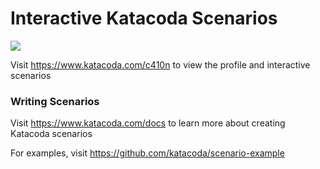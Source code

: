 # Interactive Katacoda Scenarios

[![](http://shields.katacoda.com/katacoda/c410n/count.svg)](https://www.katacoda.com/c410n "Get your profile on Katacoda.com")

Visit https://www.katacoda.com/c410n to view the profile and interactive scenarios

### Writing Scenarios
Visit https://www.katacoda.com/docs to learn more about creating Katacoda scenarios

For examples, visit https://github.com/katacoda/scenario-example
